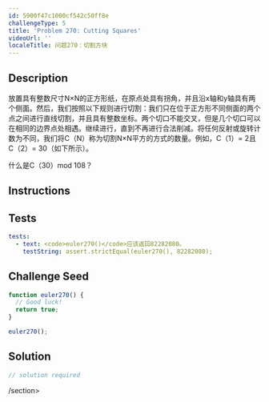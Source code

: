 ```yaml
---
id: 5900f47c1000cf542c50ff8e
challengeType: 5
title: 'Problem 270: Cutting Squares'
videoUrl: ''
localeTitle: 问题270：切割方块
---
```


## Description
<section id="description">放置具有整数尺寸N×N的正方形纸，在原点处具有拐角，并且沿x轴和y轴具有两个侧面。然后，我们按照以下规则进行切割：我们只在位于正方形不同侧面的两个点之间进行直线切割，并且具有整数坐标。两个切口不能交叉，但是几个切口可以在相同的边界点处相遇。继续进行，直到不再进行合法削减。将任何反射或旋转计数为不同，我们将C（N）称为切割N×N平方的方式的数量。例如，C（1）= 2且C（2）= 30（如下所示）。 <p>什么是C（30）mod 108？ </p></section>

## Instructions
<section id="instructions">
</section>

## Tests
<section id='tests'>

```yml
tests:
  - text: <code>euler270()</code>应该返回82282080。
    testString: assert.strictEqual(euler270(), 82282080);

```

</section>

## Challenge Seed
<section id='challengeSeed'>

<div id='js-seed'>

```js
function euler270() {
  // Good luck!
  return true;
}

euler270();

```

</div>



</section>

## Solution
<section id='solution'>

```js
// solution required
```

/section>
